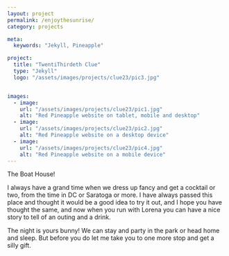 ```yaml
---
layout: project
permalink: /enjoythesunrise/
category: projects

meta:
  keywords: "Jekyll, Pineapple"

project:
  title: "TwentiThirdeth Clue"
  type: "Jekyll"
  logo: "/assets/images/projects/clue23/pic3.jpg"


images:
  - image:
    url: "/assets/images/projects/clue23/pic1.jpg"
    alt: "Red Pineapple website on tablet, mobile and desktop"
  - image:
    url: "/assets/images/projects/clue23/pic2.jpg"
    alt: "Red Pineapple website on a desktop device"
  - image:
    url: "/assets/images/projects/clue23/pic4.jpg"
    alt: "Red Pineapple website on a mobile device"
---
```


<p>The Boat House!</p>
<p></p>
I always have a grand time when we dress up fancy and get a cocktail or two, from the time in DC or Saratoga or more.  I have always passed this place and thought it would be a good idea to try it out, and I hope you have thought the same, and now when you run with Lorena you can have a nice story to tell of an outing and a drink.
<p></p>
The night is yours bunny!  We can stay and party in the park or head home and sleep.  But before you do let me take you to one more stop and get a silly gift.
<p></p>
